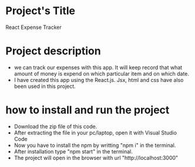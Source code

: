 # Project's Title
React Expense Tracker

# Project description
* we can track our expenses with this app. It will keep record that what amount of money is expend on which particular item and on which date.
* I have created this app using the React.js. Jsx, html and css have also been used in this project.

# how to install and run the project
* Download the zip file of this code.
* After extracting the file in your pc/laptop, open it with Visual Studio Code
* Now you have to install the npm by writting "npm i" in the terminal.
* After installation type "npm start" in the terminal.
* The project will open in the browser with url "http://localhost:3000"
